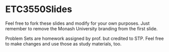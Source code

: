 # ETC3550Slides

Feel free to fork these slides and modify for your own purposes. Just remember to remove the Monash University branding from the first slide.

Problem Sets are homework assigned by prof. but credited to STP. Feel free to make changes and use those as study materials, too. 
